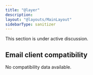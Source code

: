```yaml
---
title: "@layer"
description:
layout: "@layouts/MainLayout"
sidebarType: sanitizer
---
```


This section is under active discussion.

## Email client compatibility

No compatibility data available.